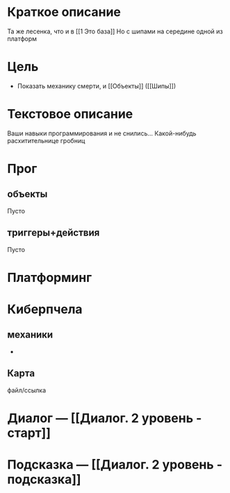 # Краткое описание 
Та же лесенка, что и в [[1 Это база]] Но с шипами на середине одной из платформ
# Цель
- Показать механику смерти, и [[Объекты]] ([[Шипы]])
# Текстовое описание
Ваши навыки программирования и не снились... Какой-нибудь расхитительнице гробниц
# Прог
## объекты 
Пусто
## триггеры+действия
Пусто
# Платформинг

# Киберпчела
## механики
-
## Карта
файл/ссылка
# Диалог — [[Диалог. 2 уровень - старт]]
# Подсказка — [[Диалог. 2 уровень - подсказка]]